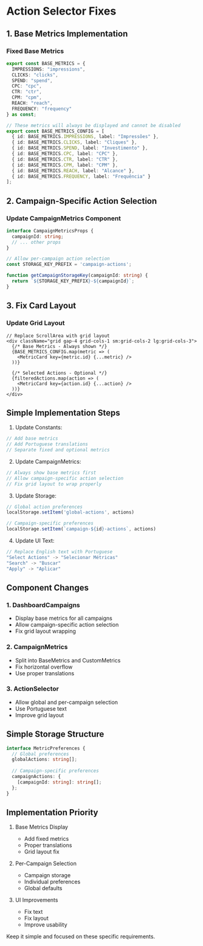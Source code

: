 # Action Selector Fixes

## 1. Base Metrics Implementation

### Fixed Base Metrics
```typescript
export const BASE_METRICS = {
  IMPRESSIONS: "impressions",
  CLICKS: "clicks",
  SPEND: "spend",
  CPC: "cpc",
  CTR: "ctr",
  CPM: "cpm",
  REACH: "reach",
  FREQUENCY: "frequency"
} as const;

// These metrics will always be displayed and cannot be disabled
export const BASE_METRICS_CONFIG = [
  { id: BASE_METRICS.IMPRESSIONS, label: "Impressões" },
  { id: BASE_METRICS.CLICKS, label: "Cliques" },
  { id: BASE_METRICS.SPEND, label: "Investimento" },
  { id: BASE_METRICS.CPC, label: "CPC" },
  { id: BASE_METRICS.CTR, label: "CTR" },
  { id: BASE_METRICS.CPM, label: "CPM" },
  { id: BASE_METRICS.REACH, label: "Alcance" },
  { id: BASE_METRICS.FREQUENCY, label: "Frequência" }
];
```

## 2. Campaign-Specific Action Selection

### Update CampaignMetrics Component
```typescript
interface CampaignMetricsProps {
  campaignId: string;
  // ... other props
}

// Allow per-campaign action selection
const STORAGE_KEY_PREFIX = 'campaign-actions';

function getCampaignStorageKey(campaignId: string) {
  return `${STORAGE_KEY_PREFIX}-${campaignId}`;
}
```

## 3. Fix Card Layout

### Update Grid Layout
```tsx
// Replace ScrollArea with grid layout
<div className="grid gap-4 grid-cols-1 sm:grid-cols-2 lg:grid-cols-3">
  {/* Base Metrics - Always shown */}
  {BASE_METRICS_CONFIG.map(metric => (
    <MetricCard key={metric.id} {...metric} />
  ))}
  
  {/* Selected Actions - Optional */}
  {filteredActions.map(action => (
    <MetricCard key={action.id} {...action} />
  ))}
</div>
```

## Simple Implementation Steps

1. Update Constants:
```typescript
// Add base metrics
// Add Portuguese translations
// Separate fixed and optional metrics
```

2. Update CampaignMetrics:
```typescript
// Always show base metrics first
// Allow campaign-specific action selection
// Fix grid layout to wrap properly
```

3. Update Storage:
```typescript
// Global action preferences
localStorage.setItem('global-actions', actions)

// Campaign-specific preferences
localStorage.setItem(`campaign-${id}-actions`, actions)
```

4. Update UI Text:
```typescript
// Replace English text with Portuguese
"Select Actions" -> "Selecionar Métricas"
"Search" -> "Buscar"
"Apply" -> "Aplicar"
```

## Component Changes

### 1. DashboardCampaigns
- Display base metrics for all campaigns
- Allow campaign-specific action selection
- Fix grid layout wrapping

### 2. CampaignMetrics
- Split into BaseMetrics and CustomMetrics
- Fix horizontal overflow
- Use proper translations

### 3. ActionSelector
- Allow global and per-campaign selection
- Use Portuguese text
- Improve grid layout

## Simple Storage Structure
```typescript
interface MetricPreferences {
  // Global preferences
  globalActions: string[];
  
  // Campaign-specific preferences
  campaignActions: {
    [campaignId: string]: string[];
  };
}
```

## Implementation Priority

1. Base Metrics Display
   - Add fixed metrics
   - Proper translations
   - Grid layout fix

2. Per-Campaign Selection
   - Campaign storage
   - Individual preferences
   - Global defaults

3. UI Improvements
   - Fix text
   - Fix layout
   - Improve usability

Keep it simple and focused on these specific requirements.